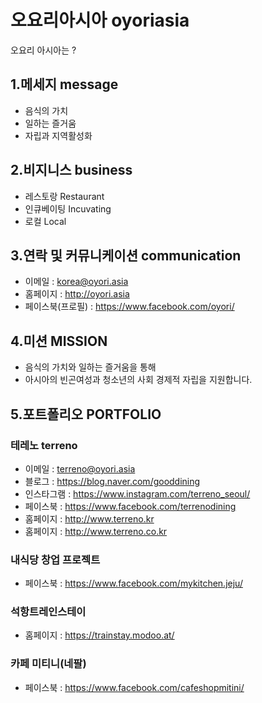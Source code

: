 # 오요리아시아 oyoriasia
오요리 아시아는 ?

## 1.메세지 message
- 음식의 가치 
- 일하는 즐거움
- 자립과 지역활성화  

## 2.비지니스 business
- 레스토랑 Restaurant
- 인큐베이팅 Incuvating
- 로컬 Local

## 3.연락 및 커뮤니케이션 communication
- 이메일 : korea@oyori.asia
- 홈페이지 : http://oyori.asia
- 페이스북(프로필) : https://www.facebook.com/oyori/

## 4.미션 MISSION

- 음식의 가치와 일하는 즐거움을 통해 
- 아시아의 빈곤여성과 청소년의 사회 경제적 자립을 지원합니다.

## 5.포트폴리오 PORTFOLIO
### 테레노 terreno
- 이메일 : terreno@oyori.asia
- 블로그 : https://blog.naver.com/gooddining
- 인스타그램 : https://www.instagram.com/terreno_seoul/
- 페이스북 : https://www.facebook.com/terrenodining
- 홈페이지 : http://www.terreno.kr
- 홈페이지 : http://www.terreno.co.kr

### 내식당 창업 프로젝트
- 페이스북 : https://www.facebook.com/mykitchen.jeju/ 

### 석항트레인스테이
- 홈페이지 : https://trainstay.modoo.at/

### 카페 미티니(네팔)
- 페이스북 : https://www.facebook.com/cafeshopmitini/
